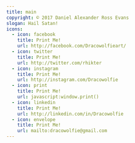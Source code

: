 ```yaml
---
title: main
copyright: © 2017 Daniel Alexander Ross Evans
slogan: Hail Satan!
icons:
  - icon: facebook
    title: Print Me!
    url: http://facebook.com/Dracowolfieart/
  - icon: twitter
    title: Print Me!
    url: http://twitter.com/rhikter
  - icon: instagram
    title: Print Me!
    url: http://instagram.com/Dracowolfie
  - icon: print
    title: Print Me!
    url: javascript:window.print()
  - icon: linkedin
    title: Print Me!
    url: http://linkedin.com/in/Dracowolfie
  - icon: envelope
    title: Print Me!
    url: mailto:dracowolfie@gmail.com
---
```

